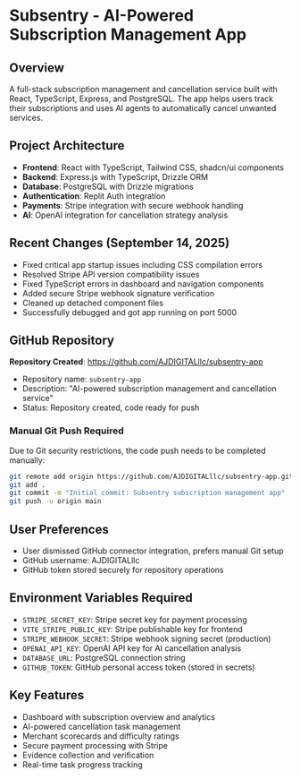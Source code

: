 # Subsentry - AI-Powered Subscription Management App

## Overview
A full-stack subscription management and cancellation service built with React, TypeScript, Express, and PostgreSQL. The app helps users track their subscriptions and uses AI agents to automatically cancel unwanted services.

## Project Architecture
- **Frontend**: React with TypeScript, Tailwind CSS, shadcn/ui components
- **Backend**: Express.js with TypeScript, Drizzle ORM
- **Database**: PostgreSQL with Drizzle migrations
- **Authentication**: Replit Auth integration
- **Payments**: Stripe integration with secure webhook handling
- **AI**: OpenAI integration for cancellation strategy analysis

## Recent Changes (September 14, 2025)
- Fixed critical app startup issues including CSS compilation errors
- Resolved Stripe API version compatibility issues
- Fixed TypeScript errors in dashboard and navigation components
- Added secure Stripe webhook signature verification
- Cleaned up detached component files
- Successfully debugged and got app running on port 5000

## GitHub Repository
**Repository Created**: https://github.com/AJDIGITALllc/subsentry-app
- Repository name: `subsentry-app`
- Description: "AI-powered subscription management and cancellation service"
- Status: Repository created, code ready for push

### Manual Git Push Required
Due to Git security restrictions, the code push needs to be completed manually:
```bash
git remote add origin https://github.com/AJDIGITALllc/subsentry-app.git
git add .
git commit -m "Initial commit: Subsentry subscription management app"
git push -u origin main
```

## User Preferences
- User dismissed GitHub connector integration, prefers manual Git setup
- GitHub username: AJDIGITALllc
- GitHub token stored securely for repository operations

## Environment Variables Required
- `STRIPE_SECRET_KEY`: Stripe secret key for payment processing
- `VITE_STRIPE_PUBLIC_KEY`: Stripe publishable key for frontend
- `STRIPE_WEBHOOK_SECRET`: Stripe webhook signing secret (production)
- `OPENAI_API_KEY`: OpenAI API key for AI cancellation analysis
- `DATABASE_URL`: PostgreSQL connection string
- `GITHUB_TOKEN`: GitHub personal access token (stored in secrets)

## Key Features
- Dashboard with subscription overview and analytics
- AI-powered cancellation task management
- Merchant scorecards and difficulty ratings
- Secure payment processing with Stripe
- Evidence collection and verification
- Real-time task progress tracking